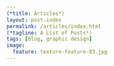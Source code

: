 ```yaml
---
(*title: Articles*)
layout: post-index
permalink: /articles/index.html
(*tagline: A List of Posts*)
tags: [blog, graphic design]
image:
  feature: texture-feature-03.jpg
---
```

